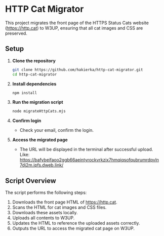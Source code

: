 # HTTP Cat Migrator

This project migrates the front page of the HTTPS Status Cats website (https://http.cat) to W3UP, ensuring that all cat images and CSS are preserved.

## Setup

1. **Clone the repository**
    ```bash
    git clone https://github.com/hakierka/http-cat-migrator.git
    cd http-cat-migrator
    ```

2. **Install dependencies**
    ```bash
    npm install
    ```

3. **Run the migration script**
    ```bash
    node migrateHttpCats.mjs
    ```

4. **Confirm login**
    - Check your email, confirm the login.

5. **Access the migrated page**
    - The URL will be displayed in the terminal after successful upload.
    Like: https://bafybeifaoo2ggb66aeintyrockvrkzix7hmqiqsofqubrumrdpvln7dj2m.ipfs.dweb.link/

## Script Overview

The script performs the following steps:
1. Downloads the front page HTML of https://http.cat.
2. Scans the HTML for cat images and CSS files.
3. Downloads these assets locally.
4. Uploads all contents to W3UP.
5. Updates the HTML to reference the uploaded assets correctly.
6. Outputs the URL to access the migrated cat page on W3UP.


